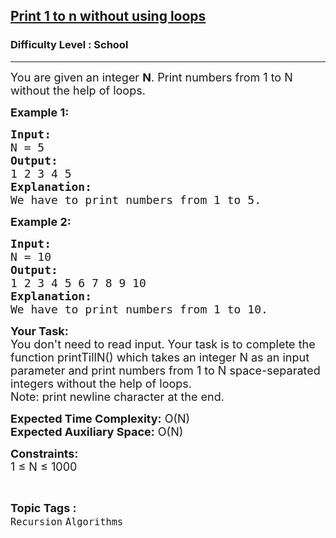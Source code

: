 <h2><a href="https://practice.geeksforgeeks.org/problems/print-1-to-n-without-using-loops3621/0">Print 1 to n without using loops</a></h2><h3>Difficulty Level : School</h3><hr><div class="problems_problem_content__Xm_eO"><p><span style="font-size:18px">You are given an integer <strong>N</strong>.&nbsp;Print numbers from 1 to N without the help of loops.</span></p>

<p><span style="font-size:18px"><strong>Example 1:</strong></span></p>

<pre><span style="font-size:18px"><strong>Input:</strong>
N = 5
<strong>Output:</strong>
1 2 3 4 5
<strong>Explanation:</strong>
We have to print numbers from 1 to 5.</span></pre>

<p><span style="font-size:18px"><strong>Example 2:</strong></span></p>

<pre><span style="font-size:18px"><strong>Input:</strong>
N = 10
<strong>Output:</strong>
1 2 3 4 5 6 7 8 9 10
<strong>Explanation:</strong>
We have to print numbers from 1 to 10.</span></pre>

<p><span style="font-size:18px"><strong>Your Task:&nbsp;&nbsp;</strong><br>
You don't need to read input. Your task is to complete the function&nbsp;printTillN()&nbsp;which takes an integer N as an input parameter and&nbsp;print numbers from 1 to N&nbsp;space-separated integers without the help of loops.<br>
Note: print newline character at the end.</span></p>

<p><span style="font-size:18px"><strong>Expected Time Complexity:</strong>&nbsp;O(N)<br>
<strong>Expected Auxiliary Space:</strong>&nbsp;O(N)</span></p>

<p><span style="font-size:18px"><strong>Constraints:</strong><br>
1 ≤ N ≤ 1000</span></p>
</div><br><p><span style=font-size:18px><strong>Topic Tags : </strong><br><code>Recursion</code>&nbsp;<code>Algorithms</code>&nbsp;